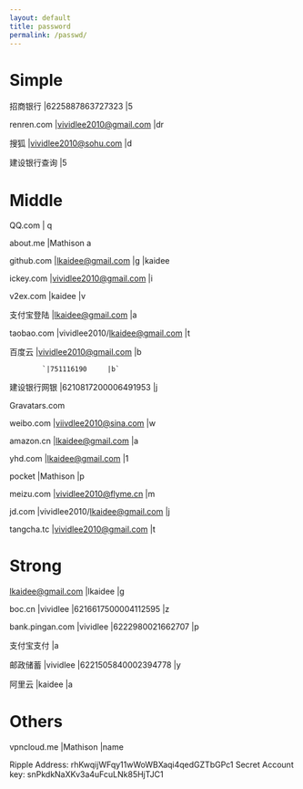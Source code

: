 ```yaml
---
layout: default
title: password
permalink: /passwd/
---
```


Simple
==========
招商银行 	|6225887863727323 	 |5

renren.com 	|vividlee2010@gmail.com 	|dr

搜狐 		|vividlee2010@sohu.com 		|d

建设银行查询 	|5

Middle
==========
QQ.com 	|	q

about.me 	|Mathison 	a

github.com 	|lkaidee@gmail.com 	|g 	|kaidee

ickey.com 	|vividlee2010@gmail.com 	|i

v2ex.com 	|kaidee 	|v

支付宝登陆	|lkaidee@gmail.com 	|a

taobao.com 	|vividlee2010/lkaidee@gmail.com 	|t

百度云		|vividlee2010@gmail.com 	|b

			`|751116190 	|b`

建设银行网银 |6210817200006491953 	|j

Gravatars.com

weibo.com 	|viivdlee2010@sina.com 	|w

amazon.cn 	|lkaidee@gmail.com 	|a

yhd.com     |lkaidee@gmail.com  |1

pocket 		|Mathison 	|p

meizu.com 	|vividlee2010@flyme.cn 	|m

jd.com 		|vividlee2010/lkaidee@gmail.com 	|j

tangcha.tc 	|vividlee2010@gmail.com 	|t

Strong
==========
lkaidee@gmail.com 	|lkaidee 	|g

boc.cn 		|vividlee 	|6216617500004112595 	|z

bank.pingan.com 	|vividlee 	|6222980021662707 	|p

支付宝支付		|a

邮政储蓄 		|vividlee 	|6221505840002394778 	|y

阿里云 			|kaidee 	|a

Others
==========
vpncloud.me 	|Mathison 	|name

Ripple Address: rhKwqijWFqy11wWoWBXaqi4qedGZTbGPc1   Secret Account key: snPkdkNaXKv3a4uFcuLNk85HjTJC1
